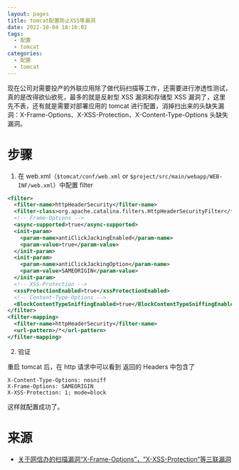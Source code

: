 ```yaml
---
layout: pages
title: tomcat配置防止XSS等漏洞
date: 2022-10-04 18:16:02
tags:
  - 配置
  - tomcat
categories:
  - 配置
  - tomcat
---
```


现在公司对需要投产的外联应用除了做代码扫描等工作，还需要进行渗透性测试，真的是改得欲仙欲死，最多的就是反射型 XSS 漏洞和存储型 XSS 漏洞了，这里先不表，还有就是需要对部署应用的 tomcat 进行配置，消掉扫出来的头缺失漏洞：X-Frame-Options、X-XSS-Protection、X-Content-Type-Options 头缺失漏洞。

<!--more-->

# 步骤

1. 在 web.xml（`$tomcat/conf/web.xml` or `$project/src/main/webapp/WEB-INF/web.xml`）中配置 filter

```xml
<filter>
  <filter-name>httpHeaderSecurity</filter-name>
  <filter-class>org.apache.catalina.filters.HttpHeaderSecurityFilter</filter-class>
  <!-- Frame-Options -->
  <async-supported>true</async-supported>
  <init-param>
    <param-name>antiClickJackingEnabled</param-name>
    <param-value>true</param-value>
  </init-param>
  <init-param>
    <param-name>antiClickJackingOption</param-name>
    <param-value>SAMEORIGIN</param-value>
  </init-param>
  <!-- XSS-Protection -->
  <xssProtectionEnabled>true</xssProtectionEnabled>
  <!-- Content-Type-Options -->
  <BlockContentTypeSniffingEnabled>true</BlockContentTypeSniffingEnabled>
</filter>
<filter-mapping>
  <filter-name>httpHeaderSecurity</filter-name>
  <url-pattern>/*</url-pattern>
</filter-mapping>
```

2. 验证

重启 tomcat 后，在 http 请求中可以看到 返回的 Headers 中包含了

```
X-Content-Type-Options: nosniff
X-Frame-Options: SAMEORIGIN
X-XSS-Protection: 1; mode=block
```

这样就配置成功了。

# 来源

- [关于网信办的扫描漏洞“X-Frame-Options”，“X-XSS-Protection“等三联漏洞](https://blog.csdn.net/qq_20324305/article/details/117414274)
